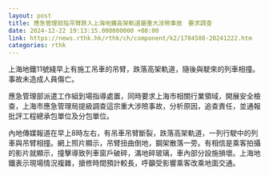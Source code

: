 ```yaml
---
layout: post
title: 應急管理部指吊臂跌入上海地鐵高架軌道屬重大涉險事故　要求調查
date: 2024-12-22 19:13:15.000000000 +08:00
link: https://news.rthk.hk/rthk/ch/component/k2/1784588-20241222.htm
categories: rthk
---
```


上海地鐵11號綫早上有施工吊車的吊臂，跌落高架軌道，隨後與駛來的列車相撞。事故未造成人員傷亡。

應急管理部派遣工作組到場指導處置，同時要求上海市相關行業領域，開展安全檢查，上海市應急管理局提級調查這宗重大涉險事故，分析原因，追查責任，並通報批評工程總承包單位及分包單位。

內地傳媒報道在早上8時左右，有吊車吊臂斷裂，跌落高架軌道，一列行駛中的列車與吊臂相撞。網上照片顯示，吊臂扭曲倒地，鋼架散落一旁。有相信是乘客拍攝的影片就顯示，撞擊導致列車窗戶破碎，滿地碎玻璃，車內部分設施損壞。上海地鐵表示現場情況複雜，搶修時間預計較長，呼籲受影響乘客改乘地面交通。
